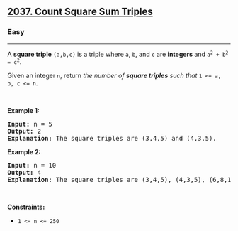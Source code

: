 <h2><a href="https://leetcode.com/problems/count-square-sum-triples/solutions/">2037. Count Square Sum Triples</a></h2><h3>Easy</h3><hr><p>A <strong>square triple</strong> <code>(a,b,c)</code> is a triple where <code>a</code>, <code>b</code>, and <code>c</code> are <strong>integers</strong> and <code>a<sup>2</sup> + b<sup>2</sup> = c<sup>2</sup></code>.</p>

<p>Given an integer <code>n</code>, return <em>the number of <strong>square triples</strong> such that </em><code>1 &lt;= a, b, c &lt;= n</code>.</p>

<p>&nbsp;</p>
<p><strong class="example">Example 1:</strong></p>

<pre>
<strong>Input:</strong> n = 5
<strong>Output:</strong> 2
<strong>Explanation</strong>: The square triples are (3,4,5) and (4,3,5).
</pre>

<p><strong class="example">Example 2:</strong></p>

<pre>
<strong>Input:</strong> n = 10
<strong>Output:</strong> 4
<strong>Explanation</strong>: The square triples are (3,4,5), (4,3,5), (6,8,10), and (8,6,10).
</pre>

<p>&nbsp;</p>
<p><strong>Constraints:</strong></p>

<ul>
	<li><code>1 &lt;= n &lt;= 250</code></li>
</ul>
